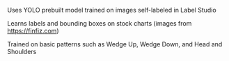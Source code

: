 Uses YOLO prebuilt model trained on images self-labeled in Label Studio

Learns labels and bounding boxes on stock charts (images from https://finfiz.com)

Trained on basic patterns such as Wedge Up, Wedge Down, and Head and Shoulders
